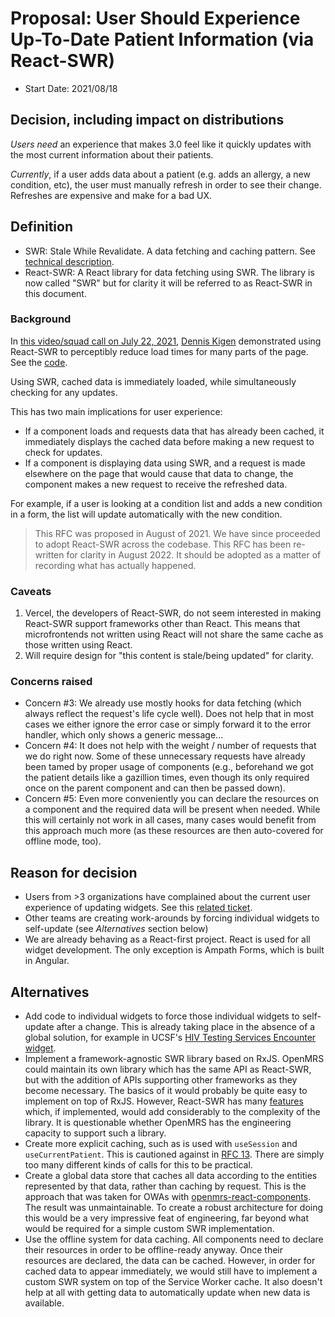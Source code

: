 # Proposal: User Should Experience Up-To-Date Patient Information (via React-SWR)
- Start Date: 2021/08/18

## Decision, including impact on distributions

*Users need* an experience that makes 3.0 feel like it quickly updates with the most
current information about their patients. 

*Currently*, if a user adds data about a patient (e.g. adds an allergy, a new condition,
etc), the user must manually refresh in order to see their change. Refreshes are
expensive and make for a bad UX.

## Definition
- SWR: Stale While Revalidate. A data fetching and caching pattern. See [technical description](https://datatracker.ietf.org/doc/html/rfc5861#section-3).
- React-SWR: A React library for data fetching using SWR. The library is now called "SWR" but
    for clarity it will be referred to as React-SWR in this document.

### Background 

In [this video/squad call on July 22, 2021](https://iu.mediaspace.kaltura.com/media/t/1_3fu8nt7g?st=642),
[Dennis Kigen](https://github.com/denniskigen) demonstrated using React-SWR to perceptibly reduce
load times for many parts of the page. See the [code](https://github.com/openmrs/openmrs-esm-patient-chart/commit/4563425a859b8fd65f5546fccb941afda7546bd8).

Using SWR, cached data is immediately loaded, while simultaneously checking for any updates.

This has two main implications for user experience:
- If a component loads and requests data that has already been cached, it immediately displays
    the cached data before making a new request to check for updates.
- If a component is displaying data using SWR, and a request is made elsewhere on the page that
    would cause that data to change, the component makes a new request to receive the refreshed
    data.

For example, if a user is looking at a condition list and adds a new condition in a form, the list
will update automatically with the new condition.

> This RFC was proposed in August of 2021. We have since proceeded to adopt React-SWR across
> the codebase. This RFC has been re-written for clarity in August 2022. It should be adopted
> as a matter of recording what has actually happened.

### Caveats

1. Vercel, the developers of React-SWR, do not seem interested in making React-SWR support
    frameworks other than React. This means that microfrontends not written using React will
    not share the same cache as those written using React.
2. Will require design for "this content is stale/being updated" for clarity.

### Concerns raised
* Concern #3: We already use mostly hooks for data fetching (which always reflect the
    request's life cycle well). Does not help that in most cases we either ignore the
    error case or simply forward it to the error handler, which only shows a generic message...
* Concern #4: It does not help with the weight / number of requests that we do right now.
    Some of these unnecessary requests have already been tamed by proper usage of components
    (e.g., beforehand we got the patient details like a gazillion times, even though its 
    only required once on the parent component and can then be passed down).
* Concern #5: Even more conveniently you can declare the resources on a component and the
    required data will be present when needed. While this will certainly not work in all
    cases, many cases would benefit from this approach much more (as these resources are 
    then auto-covered for offline mode, too).

## Reason for decision
- Users from >3 organizations have complained about the current user experience of
    updating widgets. See this [related ticket](https://issues.openmrs.org/browse/MF-725).
- Other teams are creating work-arounds by forcing individual widgets to self-update
    (see _Alternatives_ section below)
- We are already behaving as a React-first project. React is used for all widget development.
    The only exception is Ampath Forms, which is built in Angular.

## Alternatives
- Add code to individual widgets to force those individual widgets to self-update after a change.
    This is already taking place in the absence of a global solution, for example in
    UCSF's [HIV Testing Services Encounter widget](https://github.com/UCSF-IGHS/openmrs-esm-ohri/blob/226f7b3075fd88861179c0e9675fb1efd5b932f5/src/hts/encounters-list/hts-overview-list.component.tsx#L40).
- Implement a framework-agnostic SWR library based on RxJS. OpenMRS could maintain its own
    library which has the same API as React-SWR, but with the addition of APIs supporting
    other frameworks as they become necessary. The basics of it would probably be quite easy
    to implement on top of RxJS. However, React-SWR has many [features](https://github.com/vercel/swr#readme)
    which, if implemented, would add considerably to the complexity of the library. It is
    questionable whether OpenMRS has the engineering capacity to support such a library.
- Create more explicit caching, such as is used with `useSession` and `useCurrentPatient`.
    This is cautioned against in [RFC 13](https://github.com/openmrs/openmrs-rfc-frontend/blob/master/text/0013-api-calls-and-fhir.md).
    There are simply too many different kinds of calls for this to be practical.
- Create a global data store that caches all data according to the entities represented by that data,
    rather than caching by request. This is the approach that was taken for OWAs with
    [openmrs-react-components](https://github.com/openmrs/openmrs-react-components/). The result was
    unmaintainable. To create a robust architecture for doing this would be a very impressive feat
    of engineering, far beyond what would be required for a simple custom SWR implementation.
- Use the offline system for data caching. All components need to declare their resources in order
    to be offline-ready anyway. Once their resources are declared, the data can be cached. However,
    in order for cached data to appear immediately, we would still have to implement a custom SWR
    system on top of the Service Worker cache. It also doesn't help at all with getting data to
    automatically update when new data is available.
